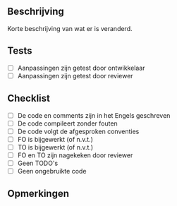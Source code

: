 ## Beschrijving
Korte beschrijving van wat er is veranderd.

## Tests
- [ ] Aanpassingen zijn getest door ontwikkelaar
- [ ] Aanpassingen zijn getest door reviewer

## Checklist
- [ ] De code en comments zijn in het Engels geschreven
- [ ] De code compileert zonder fouten
- [ ] De code volgt de afgesproken conventies
- [ ] FO is bijgewerkt (of n.v.t.)
- [ ] TO is bijgewerkt (of n.v.t.)
- [ ] FO en TO zijn nagekeken door reviewer
- [ ] Geen TODO's
- [ ] Geen ongebruikte code

## Opmerkingen

